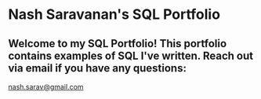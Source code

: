 # Nash Saravanan's SQL Portfolio

## Welcome to my SQL Portfolio! This portfolio contains examples of SQL I've written. Reach out via email if you have any questions:
nash.sarav@gmail.com
